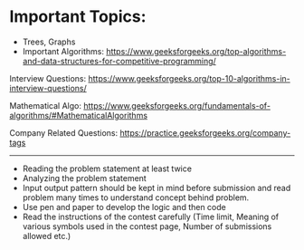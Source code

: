 # Important Topics:

- Trees, Graphs
- Important Algorithms: https://www.geeksforgeeks.org/top-algorithms-and-data-structures-for-competitive-programming/

Interview Questions: https://www.geeksforgeeks.org/top-10-algorithms-in-interview-questions/

Mathematical Algo: https://www.geeksforgeeks.org/fundamentals-of-algorithms/#MathematicalAlgorithms

Company Related Questions: https://practice.geeksforgeeks.org/company-tags

---

- Reading the problem statement at least twice
- Analyzing the problem statement
- Input output pattern should be kept in mind before submission and read problem many times to understand concept behind problem.
- Use pen and paper to develop the logic and then code
- Read the instructions of the contest carefully (Time limit, Meaning of various symbols used in the contest page, Number of submissions allowed etc.)
